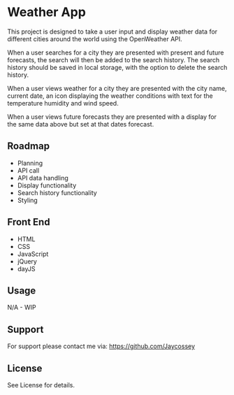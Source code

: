 # Weather App

This project is designed to take a user input and display weather data for different cities around the world using the OpenWeather API.

When a user searches for a city they are presented with present and future forecasts, the search will then be added to the search history. The search history should be saved in local storage, with the option to delete the search history.

When a user views weather for a city they are presented with the city name, current date, an icon displaying the weather conditions with text for the temperature humidity and wind speed.

When a user views future forecasts they are presented with a display for the same data above but set at that dates forecast.

## Roadmap

- Planning
- API call
- API data handling
- Display functionality
- Search history functionality
- Styling

## Front End

- HTML
- CSS
- JavaScript
- jQuery
- dayJS

## Usage

N/A - WIP

## Support

For support please contact me via: https://github.com/Jaycossey

## License

See License for details.